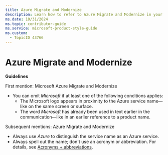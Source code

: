 ```yaml
---
title: Azure Migrate and Modernize
description: Learn how to refer to Azure Migrate and Modernize in your content.
ms.date: 10/31/2024
ms.topic: contributor-guide
ms.service: microsoft-product-style-guide
ms.custom:
  - TopicID 43766
---
```



# Azure Migrate and Modernize

**Guidelines**

First mention: Microsoft Azure Migrate and Modernize

- You can omit *Microsoft* if at least one of the following conditions applies:
  - The Microsoft logo appears in proximity to the Azure service name—like on the same screen or surface.
  - The word *Microsoft* has already been used in text earlier in the communication—like in an earlier reference to a product name.

Subsequent mentions: Azure Migrate and Modernize

- Always use *Azure* to distinguish the service name as an Azure service.
- Always spell out the name; don't use an acronym or abbreviation. For details, see [Acronyms + abbreviations](~\acronyms-and-abbreviations.md).

